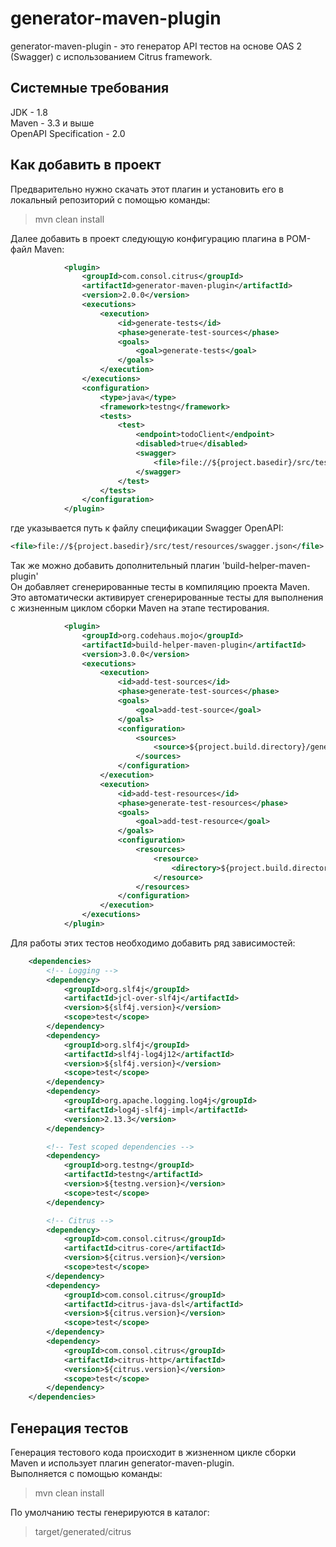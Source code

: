 # generator-maven-plugin

generator-maven-plugin - это генератор API тестов на основе OAS 2 (Swagger)
с использованием Citrus framework.

Системные требования
--------------------
JDK - 1.8  
Maven - 3.3 и выше  
OpenAPI Specification - 2.0  

Как добавить в проект
--------------------
Предварительно нужно скачать этот плагин и установить его в локальный репозиторий с помощью команды:
>mvn clean install

Далее добавить в проект следующую конфигурацию плагина в POM-файл Maven:
```xml
            <plugin>
                <groupId>com.consol.citrus</groupId>
                <artifactId>generator-maven-plugin</artifactId>
                <version>2.0.0</version>
                <executions>
                    <execution>
                        <id>generate-tests</id>
                        <phase>generate-test-sources</phase>
                        <goals>
                            <goal>generate-tests</goal>
                        </goals>
                    </execution>
                </executions>
                <configuration>
                    <type>java</type>
                    <framework>testng</framework>
                    <tests>
                        <test>
                            <endpoint>todoClient</endpoint>
                            <disabled>true</disabled>
                            <swagger>
                                <file>file://${project.basedir}/src/test/resources/swagger.json</file>
                            </swagger>
                        </test>
                    </tests>
                </configuration>
            </plugin>
```
где указывается путь к файлу спецификации Swagger OpenAPI:
```xml
<file>file://${project.basedir}/src/test/resources/swagger.json</file>
```

Так же можно добавить дополнительный плагин 'build-helper-maven-plugin'  
Он добавляет сгенерированные тесты в компиляцию проекта Maven.  
Это автоматически активирует сгенерированные тесты для выполнения с жизненным циклом сборки Maven на этапе тестирования.
```xml
            <plugin>
                <groupId>org.codehaus.mojo</groupId>
                <artifactId>build-helper-maven-plugin</artifactId>
                <version>3.0.0</version>
                <executions>
                    <execution>
                        <id>add-test-sources</id>
                        <phase>generate-test-sources</phase>
                        <goals>
                            <goal>add-test-source</goal>
                        </goals>
                        <configuration>
                            <sources>
                                <source>${project.build.directory}/generated/citrus/java</source>
                            </sources>
                        </configuration>
                    </execution>
                    <execution>
                        <id>add-test-resources</id>
                        <phase>generate-test-resources</phase>
                        <goals>
                            <goal>add-test-resource</goal>
                        </goals>
                        <configuration>
                            <resources>
                                <resource>
                                    <directory>${project.build.directory}/generated/citrus/resources</directory>
                                </resource>
                            </resources>
                        </configuration>
                    </execution>
                </executions>
            </plugin>
```
Для работы этих тестов необходимо добавить ряд зависимостей:
```xml
    <dependencies>
        <!-- Logging -->
        <dependency>
            <groupId>org.slf4j</groupId>
            <artifactId>jcl-over-slf4j</artifactId>
            <version>${slf4j.version}</version>
            <scope>test</scope>
        </dependency>
        <dependency>
            <groupId>org.slf4j</groupId>
            <artifactId>slf4j-log4j12</artifactId>
            <version>${slf4j.version}</version>
            <scope>test</scope>
        </dependency>
        <dependency>
            <groupId>org.apache.logging.log4j</groupId>
            <artifactId>log4j-slf4j-impl</artifactId>
            <version>2.13.3</version>
        </dependency>

        <!-- Test scoped dependencies -->
        <dependency>
            <groupId>org.testng</groupId>
            <artifactId>testng</artifactId>
            <version>${testng.version}</version>
            <scope>test</scope>
        </dependency>

        <!-- Citrus -->
        <dependency>
            <groupId>com.consol.citrus</groupId>
            <artifactId>citrus-core</artifactId>
            <version>${citrus.version}</version>
            <scope>test</scope>
        </dependency>
        <dependency>
            <groupId>com.consol.citrus</groupId>
            <artifactId>citrus-java-dsl</artifactId>
            <version>${citrus.version}</version>
            <scope>test</scope>
        </dependency>
        <dependency>
            <groupId>com.consol.citrus</groupId>
            <artifactId>citrus-http</artifactId>
            <version>${citrus.version}</version>
            <scope>test</scope>
        </dependency>
    </dependencies>
```

Генерация тестов
--------------------
Генерация тестового кода происходит в жизненном цикле сборки Maven и использует плагин generator-maven-plugin.  
Выполняется с помощью команды:
>mvn clean install

По умолчанию тесты генерируются в каталог: 
>target/generated/citrus
